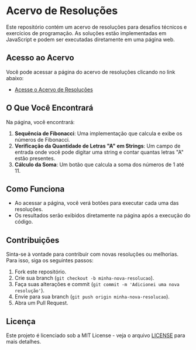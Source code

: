 # Acervo de Resoluções

Este repositório contém um acervo de resoluções para desafios técnicos e exercícios de programação. As soluções estão implementadas em JavaScript e podem ser executadas diretamente em uma página web.

## Acesso ao Acervo

Você pode acessar a página do acervo de resoluções clicando no link abaixo:

- [Acesse o Acervo de Resoluções](https://seu_usuario.github.io/seu_repositorio/)

## O Que Você Encontrará

Na página, você encontrará:

1. **Sequência de Fibonacci**: Uma implementação que calcula e exibe os números de Fibonacci.
2. **Verificação da Quantidade de Letras "A" em Strings**: Um campo de entrada onde você pode digitar uma string e contar quantas letras "A" estão presentes.
3. **Cálculo da Soma**: Um botão que calcula a soma dos números de 1 até 11.

## Como Funciona

- Ao acessar a página, você verá botões para executar cada uma das resoluções.
- Os resultados serão exibidos diretamente na página após a execução do código.

## Contribuições

Sinta-se à vontade para contribuir com novas resoluções ou melhorias. Para isso, siga os seguintes passos:

1. Fork este repositório.
2. Crie sua branch (`git checkout -b minha-nova-resolucao`).
3. Faça suas alterações e commit (`git commit -m 'Adicionei uma nova resolução'`).
4. Envie para sua branch (`git push origin minha-nova-resolucao`).
5. Abra um Pull Request.

## Licença

Este projeto é licenciado sob a MIT License - veja o arquivo [LICENSE](LICENSE) para mais detalhes.
